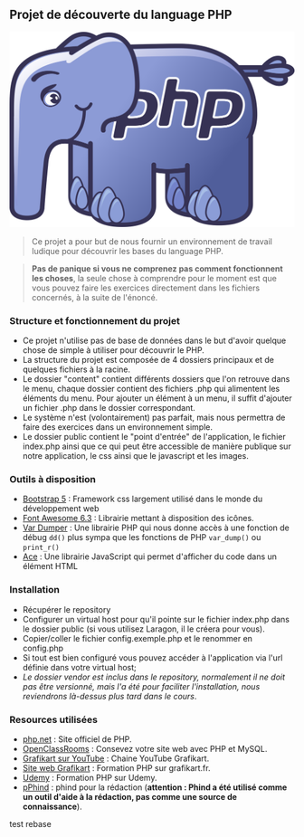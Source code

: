 ## Projet de découverte du language PHP

![Logo PHP](/public/img/logo_php.png)

>Ce projet a pour but de nous fournir un environnement de travail ludique pour découvrir les bases du language PHP.

>**Pas de panique si vous ne comprenez pas comment fonctionnent les choses**, 
> la seule chose à comprendre pour le moment est que vous pouvez faire les exercices directement dans les fichiers concernés, à la suite de l'énoncé.


### Structure et fonctionnement du projet
- Ce projet n'utilise pas de base de données dans le but d'avoir quelque chose de simple à utiliser pour découvrir le PHP.
- La structure du projet est composée de 4 dossiers principaux et de quelques fichiers à la racine.
- Le dossier "content" contient différents dossiers que l'on retrouve dans le menu, chaque dossier contient des fichiers .php qui alimentent les éléments du menu.
Pour ajouter un élément à un menu, il suffit d'ajouter un fichier .php dans le dossier correspondant.
- Le système n'est (volontairement) pas parfait, mais nous permettra de faire des exercices dans un environnement simple.
- Le dossier public contient le "point d'entrée" de l'application, le fichier index.php ainsi que ce qui peut être accessible de manière publique sur notre application, le css ainsi que le javascript et les images.

### Outils à disposition
- [Bootstrap 5](https://getbootstrap.com/docs/5.0/getting-started/introduction/)  : Framework css largement utilisé dans le monde du développement web
- [Font Awesome 6.3](https://fontawesome.com/) : Librairie mettant à disposition des icônes.
- [Var Dumper](https://github.com/symfony/var-dumper) : Une librairie PHP qui nous donne accès à une fonction de débug `dd()` plus sympa que les fonctions de PHP `var_dump()` ou `print_r()`
- [Ace](https://ace.c9.io/) : Une librairie JavaScript qui permet d'afficher du code dans un élément HTML

### Installation
- Récupérer le repository
- Configurer un virtual host pour qu'il pointe sur le fichier index.php dans le dossier public (si vous utilisez Laragon, il le créera pour vous).
- Copier/coller le fichier config.exemple.php et le renommer en config.php
- Si tout est bien configuré vous pouvez accéder à l'application via l'url définie dans votre virtual host;
- *Le dossier vendor est inclus dans le repository, normalement il ne doit pas être versionné, mais l'a été pour faciliter l'installation, nous reviendrons là-dessus plus tard dans le cours*.

### Resources utilisées
-  [php.net](https://www.php.net/) : Site officiel de PHP.
-  [OpenClassRooms](https://openclassrooms.com/fr/courses/918836-concevez-votre-site-web-avec-php-et-mysql) : Consevez votre site web avec PHP et MySQL.
-  [Grafikart sur YouTube](https://www.youtube.com/@grafikart) : Chaine YouTube Grafikart.
-  [Site web Grafikart](https://grafikart.fr/formations/php) : Formation PHP sur grafikart.fr.
-  [Udemy](https://www.udemy.com/course/php-formation-complete-pour-debutants/) : Formation PHP sur Udemy.
-  [pPhind](https://www.phind.com/) : phind pour la rédaction (**attention : Phind a été utilisé comme un outil d'aide à la rédaction, pas comme une source de connaissance**).



test rebase